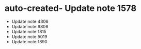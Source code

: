 # auto-created- Update note 1578
- Update note 4306
- Update note 6806
- Update note 1815
- Update note 5019
- Update note 1890
